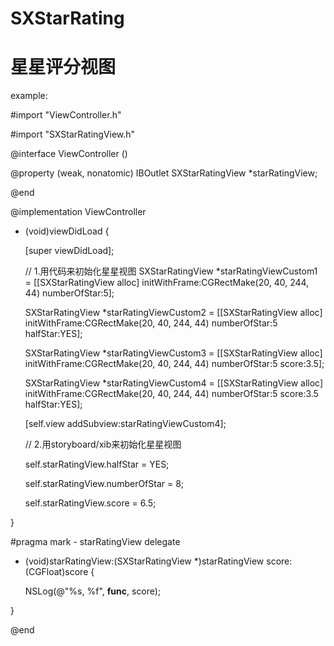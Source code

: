 # SXStarRating
# 星星评分视图

example:

 #import "ViewController.h"
 
 #import "SXStarRatingView.h"

@interface ViewController () <SXStarRatingViewDelegate>

@property (weak, nonatomic) IBOutlet SXStarRatingView *starRatingView;

@end

@implementation ViewController

- (void)viewDidLoad {
    
    [super viewDidLoad];
    
    // 1.用代码来初始化星星视图
    SXStarRatingView *starRatingViewCustom1 = [[SXStarRatingView alloc] initWithFrame:CGRectMake(20, 40, 244, 44) numberOfStar:5];

    SXStarRatingView *starRatingViewCustom2 = [[SXStarRatingView alloc] initWithFrame:CGRectMake(20, 40, 244, 44) numberOfStar:5 halfStar:YES];
    
    SXStarRatingView *starRatingViewCustom3 = [[SXStarRatingView alloc] initWithFrame:CGRectMake(20, 40, 244, 44) numberOfStar:5 score:3.5];
    
    SXStarRatingView *starRatingViewCustom4 = [[SXStarRatingView alloc] initWithFrame:CGRectMake(20, 40, 244, 44) numberOfStar:5 score:3.5 halfStar:YES];
    
    [self.view addSubview:starRatingViewCustom4];
    
    // 2.用storyboard/xib来初始化星星视图

    self.starRatingView.halfStar = YES;

    self.starRatingView.numberOfStar = 8;

    self.starRatingView.score = 6.5;
    
}

#pragma mark - starRatingView delegate

- (void)starRatingView:(SXStarRatingView *)starRatingView score:(CGFloat)score {
    
    NSLog(@"%s, %f", __func__, score);
    
}

@end
